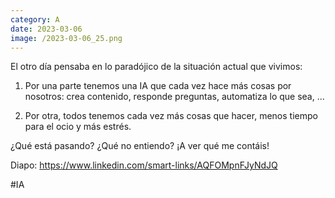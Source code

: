 ```yaml
--- 
category: A 
date: 2023-03-06 
image: /2023-03-06_25.png 
--- 
```


El otro día pensaba en lo paradójico de la situación actual que vivimos:

1) Por una parte tenemos una IA que cada vez hace más cosas por nosotros: crea contenido, responde preguntas, automatiza lo que sea, ...

2) Por otra, todos tenemos cada vez más cosas que hacer, menos tiempo para el ocio y más estrés.

¿Qué está pasando? ¿Qué no entiendo? ¡A ver qué me contáis!

Diapo: https://www.linkedin.com/smart-links/AQFOMpnFJyNdJQ

#IA